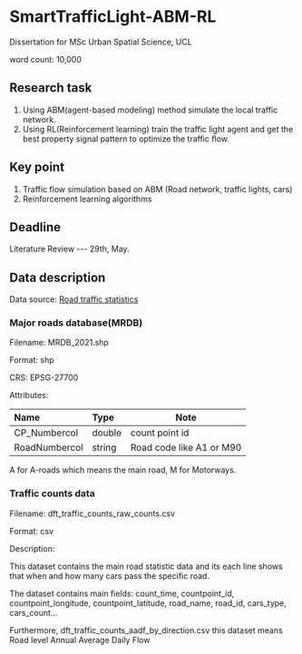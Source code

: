 # SmartTrafficLight-ABM-RL

Dissertation for MSc Urban Spatial Science, UCL

word count: 10,000

## Research task

1. Using ABM(agent-based modeling) method simulate the local traffic network.
2. Using RL(Reinforcement learning) train the traffic light agent and get the best property signal pattern to optimize the traffic flow.

## Key point

1. Traffic flow simulation based on ABM (Road network, traffic lights, cars)
2. Reinforcement learning algorithms

## Deadline

Literature Review --- 29th, May.

## Data description

Data source: [Road traffic statistics](https://roadtraffic.dft.gov.uk/downloads)

### Major roads database(MRDB)

Filename: MRDB_2021.shp

Format: shp

CRS: EPSG-27700

Attributes:


| Name          | Type   | Note                     |
| :-------------- | :------- | -------------------------- |
| CP_Numbercol  | double | count point id           |
| RoadNumbercol | string | Road code like A1 or M90 |

A for A-roads which means the main road,
M for Motorways.

### Traffic counts data

Filename: dft_traffic_counts_raw_counts.csv

Format: csv

Description:

This dataset contains the main road statistic data and its each line shows that when and how many cars pass the specific road.

The dataset contains main fields: count_time, countpoint_id, countpoint_longitude, countpoint_latitude, road_name, road_id, cars_type, cars_count...

Furthermore, dft_traffic_counts_aadf_by_direction.csv this dataset means Road level Annual Average Daily Flow
